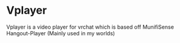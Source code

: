 # Vplayer
Vplayer is a video player for vrchat which is based off MunifiSense Hangout-Player (Mainly used in my worlds)
